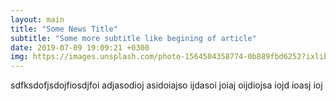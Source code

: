 ```yaml
---
layout: main
title: "Some News Title"
subtitle: "Some more subtitle like begining of article"
date: 2019-07-09 19:09:21 +0300
img: https://images.unsplash.com/photo-1564504358774-0b889fbd6252?ixlib=rb-1.2.1&ixid=eyJhcHBfaWQiOjEyMDd9&auto=format&fit=crop&w=1350&q=80
---
```


sdfksdofjsdojfiosdjfoi adjasodioj asidoiajso ijdasoi joiaj oijdiojsa iojd ioasj ioj